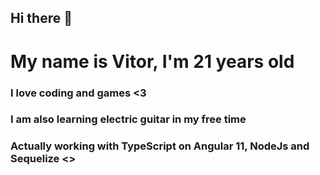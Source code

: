 ## Hi there 👋

# My name is Vitor, I'm 21 years old
### I love coding and games <3
### I am also learning electric guitar in my free time
### Actually working with TypeScript on Angular 11, NodeJs and Sequelize <>
